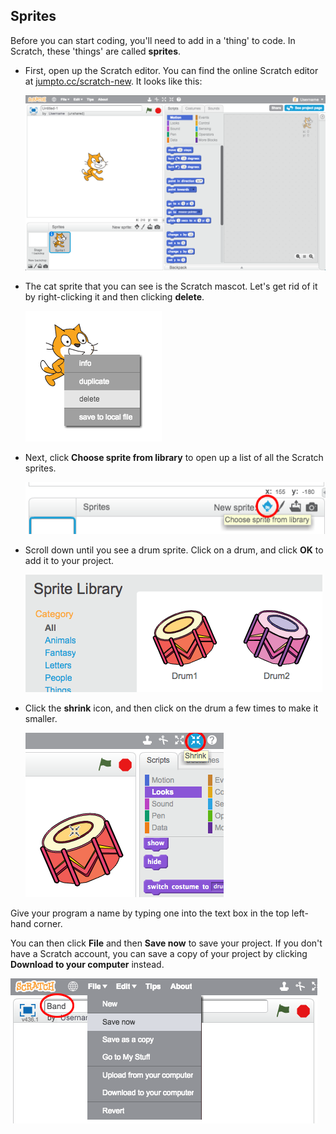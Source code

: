 ## Sprites

Before you can start coding, you'll need to add in a 'thing' to code. In Scratch, these 'things' are called __sprites__.

+ First, open up the Scratch editor. You can find the online Scratch editor at <a href="http://jumpto.cc/scratch-new" target="_blank">jumpto.cc/scratch-new</a>. It looks like this:

	![screenshot](images/band-scratch.png)

+ The cat sprite that you can see is the Scratch mascot. Let's get rid of it by right-clicking it and then clicking **delete**.

	![screenshot](images/band-delete.png)

+ Next, click **Choose sprite from library** to open up a list of all the Scratch sprites.

	![screenshot](images/band-sprite-library.png)

+ Scroll down until you see a drum sprite. Click on a drum, and click **OK** to add it to your project.

	![screenshot](images/band-sprite-drum.png)

+ Click the **shrink** icon, and then click on the drum a few times to make it smaller.

	![screenshot](images/band-shrink.png)

Give your program a name by typing one into the text box in the top left-hand corner.

You can then click **File** and then **Save now** to save your project. If you don't have a Scratch account, you can save a copy of your project by clicking **Download to your computer** instead.

![screenshot](images/band-save.png)
